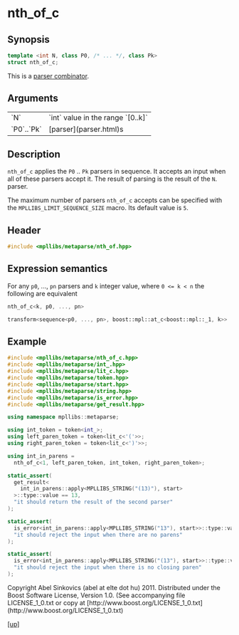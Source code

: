 # nth_of_c

## Synopsis

```cpp
template <int N, class P0, /* ... */, class Pk>
struct nth_of_c;
```

This is a [parser combinator](parser_combinator.html).

## Arguments

<table cellpadding='0' cellspacing='0'>
  <tr>
    <td>`N`</td>
    <td>`int` value in the range `[0..k]`</td>
  </tr>
  <tr>
    <td>`P0`..`Pk`</td>
    <td>[parser](parser.html)s</td>
  </tr>
</table>

## Description

`nth_of_c` applies the `P0` .. `Pk` parsers in sequence. It accepts an input
when all of these parsers accept it. The result of parsing is the result of the
`N`. parser.

The maximum number of parsers `nth_of_c` accepts can be specified with the
`MPLLIBS_LIMIT_SEQUENCE_SIZE` macro. Its default value is `5`.

## Header

```cpp
#include <mpllibs/metaparse/nth_of.hpp>
```

## Expression semantics
For any `p0`, ..., `pn` parsers and `k` integer value, where `0 <= k < n` the
following are equivalent

```cpp
nth_of_c<k, p0, ..., pn>

transform<sequence<p0, ..., pn>, boost::mpl::at_c<boost::mpl::_1, k>>
```

## Example

```cpp
#include <mpllibs/metaparse/nth_of_c.hpp>
#include <mpllibs/metaparse/int_.hpp>
#include <mpllibs/metaparse/lit_c.hpp>
#include <mpllibs/metaparse/token.hpp>
#include <mpllibs/metaparse/start.hpp>
#include <mpllibs/metaparse/string.hpp>
#include <mpllibs/metaparse/is_error.hpp>
#include <mpllibs/metaparse/get_result.hpp>

using namespace mpllibs::metaparse;

using int_token = token<int_>;
using left_paren_token = token<lit_c<'('>>;
using right_paren_token = token<lit_c<')'>>;

using int_in_parens =
  nth_of_c<1, left_paren_token, int_token, right_paren_token>;

static_assert(
  get_result<
    int_in_parens::apply<MPLLIBS_STRING("(13)"), start>
  >::type::value == 13,
  "it should return the result of the second parser"
);

static_assert(
  is_error<int_in_parens::apply<MPLLIBS_STRING("13"), start>>::type::value,
  "it should reject the input when there are no parens"
);

static_assert(
  is_error<int_in_parens::apply<MPLLIBS_STRING("(13"), start>>::type::value,
  "it should reject the input when there is no closing paren"
);
```

<p class="copyright">
Copyright Abel Sinkovics (abel at elte dot hu) 2011.
Distributed under the Boost Software License, Version 1.0.
(See accompanying file LICENSE_1_0.txt or copy at
[http://www.boost.org/LICENSE_1_0.txt](http://www.boost.org/LICENSE_1_0.txt)
</p>

[[up]](reference.html)

